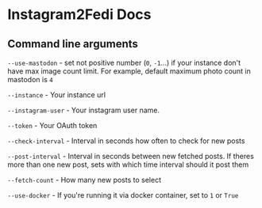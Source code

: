 # Instagram2Fedi Docs

## Command line arguments

`--use-mastodon` - set not positive number (`0`, `-1`...)  if your instance don't have max image count limit. 
For example, default maximum photo count in mastodon is `4`

`--instance` - Your instance url 

`--instagram-user` - Your instagram user name. 

`--token` - Your OAuth token

`--check-interval` - Interval in seconds how often to check for new posts

`--post-interval`  - Interval in seconds between new fetched posts.
If theres more than one new post, sets with which time interval should it post them

`--fetch-count` - How many new posts to select

`--use-docker` - If you're running it via docker container, set to `1` or `True`
